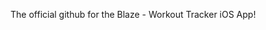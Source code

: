 The official github for the Blaze - Workout Tracker iOS App!
<!---
liftwithblaze/liftwithblaze is a ✨ special ✨ repository because its `README.md` (this file) appears on your GitHub profile.
You can click the Preview link to take a look at your changes.
--->
